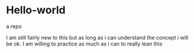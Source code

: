 # Hello-world
a repo

I am still fairly new to this but as long as i can understand the concept i will be ok.
I am willing to practice as much as i can to really lean this 
